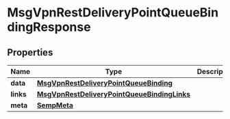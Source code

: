 

# MsgVpnRestDeliveryPointQueueBindingResponse


## Properties

| Name | Type | Description | Notes |
|------------ | ------------- | ------------- | -------------|
|**data** | [**MsgVpnRestDeliveryPointQueueBinding**](MsgVpnRestDeliveryPointQueueBinding.md) |  |  [optional] |
|**links** | [**MsgVpnRestDeliveryPointQueueBindingLinks**](MsgVpnRestDeliveryPointQueueBindingLinks.md) |  |  [optional] |
|**meta** | [**SempMeta**](SempMeta.md) |  |  |



